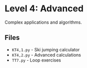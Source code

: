 # Level 4: Advanced

Complex applications and algorithms.

## Files
- `KT4,1.py` - Ski jumping calculator
- `KT4,2.py` - Advanced calculations
- `TT7.py` - Loop exercises